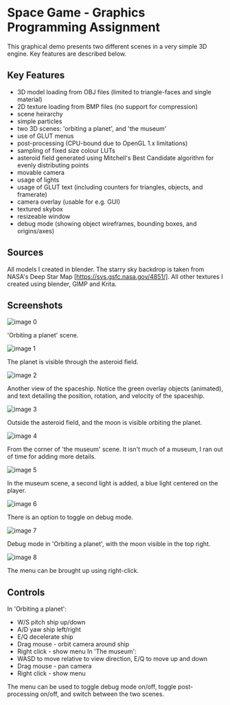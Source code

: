 # Space Game - Graphics Programming Assignment
This graphical demo presents two different scenes in a very simple 3D engine. Key features are described below.

## Key Features
- 3D model loading from OBJ files (limited to triangle-faces and single material)
- 2D texture loading from BMP files (no support for compression)
- scene heirarchy
- simple particles
- two 3D scenes: 'orbiting a planet', and 'the museum'
- use of GLUT menus
- post-processing (CPU-bound due to OpenGL 1.x limitations)
- sampling of fixed size colour LUTs
- asteroid field generated using Mitchell's Best Candidate algorithm for evenly distributing points
- movable camera
- usage of lights
- usage of GLUT text (including counters for triangles, objects, and framerate)
- camera overlay (usable for e.g. GUI)
- textured skybox
- resizeable window
- debug mode (showing object wireframes, bounding boxes, and origins/axes)

## Sources
All models I created in blender.
The starry sky backdrop is taken from NASA's Deep Star Map [https://svs.gsfc.nasa.gov/4851/].
All other textures I created using blender, GIMP and Krita.

## Screenshots
![image 0](image_0.png)

'Orbiting a planet' scene.

![image 1](image_1.png)

The planet is visible through the asteroid field.

![image 2](image_2.png)

Another view of the spaceship. Notice the green overlay objects (animated), and text detailing the position, rotation, and velocity of the spaceship.

![image 3](image_3.png)

Outside the asteroid field, and the moon is visible orbiting the planet.

![image 4](image_4.png)

From the corner of 'the museum' scene. It isn't much of a museum, I ran out of time for adding more details.

![image 5](image_5.png)

In the museum scene, a second light is added, a blue light centered on the player.

![image 6](image_6.png)

There is an option to toggle on debug mode.

![image 7](image_7.png)

Debug mode in 'Orbiting a planet', with the moon visible in the top right.

![image 8](image_8.png)

The menu can be brought up using right-click.


## Controls
In 'Orbiting a planet':
- W/S pitch ship up/down
- A/D yaw ship left/right
- E/Q decelerate ship
- Drag mouse - orbit camera around ship
- Right click - show menu
In 'The museum':
- WASD to move relative to view direction, E/Q to move up and down
- Drag mouse - pan camera
- Right click - show menu

The menu can be used to toggle debug mode on/off, toggle post-processing on/off, and switch between the two scenes.
